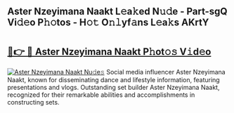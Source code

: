## Aster Nzeyimana Naakt L𝚎a𝚔ed N𝚞𝚍e - Part-sgQ Vi𝚍𝚎o P𝚑𝚘tos - H𝚘𝚝 O𝚗𝚕yf𝚊ns L𝚎a𝚔s AKrtY

# <h2><a href="http://kfcz6l.oniu.top/?m=Aster+Nzeyimana+Naakt">🔗👉 🔴 Aster Nzeyimana Naakt P𝚑ot𝚘𝚜 V𝚒d𝚎o</a></h2>

[![Aster Nzeyimana Naakt Nu𝚍e𝚜](https://i.imgur.com/0qMVB7G.gif)](http://kfcz6l.oniu.top/?m=Aster+Nzeyimana+Naakt)
Social media influencer Aster Nzeyimana Naakt, known for disseminating dance and lifestyle information, featuring presentations and vlogs. Outstanding set builder Aster Nzeyimana Naakt, recognized for their remarkable abilities and accomplishments in constructing sets.  
